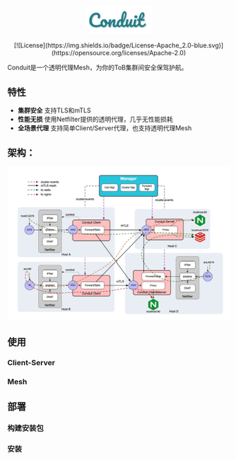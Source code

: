<p align=center>
<img src="./docs/diagrams/logo.png" width="30%" height="30%">
</p>

<div align="center">
[![License](https://img.shields.io/badge/License-Apache_2.0-blue.svg)](https://opensource.org/licenses/Apache-2.0)
</div>

Conduit是一个透明代理Mesh，为你的ToB集群间安全保驾护航。

## 特性

- **集群安全** 支持TLS和mTLS
- **性能无损** 使用Netfilter提供的透明代理，几乎无性能损耗
- **全场景代理** 支持简单Client/Server代理，也支持透明代理Mesh

## 架构：

![](./docs/diagrams/conduit.jpg)

## 使用

### Client-Server

### Mesh

## 部署

### 构建安装包

### 安装